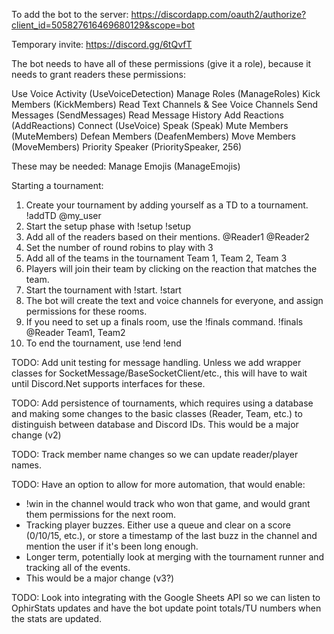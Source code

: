 To add the bot to the server:
https://discordapp.com/oauth2/authorize?client_id=505827616469680129&scope=bot

Temporary invite: https://discord.gg/6tQvfT

The bot needs to have all of these permissions (give it a role), because it needs to grant readers these permissions:

Use Voice Activity (UseVoiceDetection)
Manage Roles (ManageRoles)
Kick Members (KickMembers)
Read Text Channels & See Voice Channels
Send Messages (SendMessages)
Read Message History
Add Reactions (AddReactions)
Connect (UseVoice)
Speak (Speak)
Mute Members (MuteMembers)
Defean Members (DeafenMembers)
Move Members (MoveMembers)
Priority Speaker (PrioritySpeaker, 256)

These may be needed:
Manage Emojis (ManageEmojis)


Starting a tournament:
  1. Create your tournament by adding yourself as a TD to a tournament.
    !addTD @my_user <My tournament name>
  2. Start the setup phase with !setup
    !setup
  3. Add all of the readers based on their mentions.
     @Reader1  @Reader2
  4. Set the number of round robins to play with
    3
  5. Add all of the teams in the tournament
    Team 1, Team 2, Team 3
  6. Players will join their team by clicking on the reaction that matches the team.
  7. Start the tournament with !start.
    !start
  8. The bot will create the text and voice channels for everyone, and assign permissions for these rooms.
  9. If you need to set up a finals room, use the !finals command.
    !finals @Reader Team1, Team2
  10. To end the tournament, use !end
    !end

TODO: Add unit testing for message handling. Unless we add wrapper classes for SocketMessage/BaseSocketClient/etc., this will have to wait until Discord.Net supports interfaces for these.

TODO: Add persistence of tournaments, which requires using a database and making some changes to the basic classes (Reader, Team, etc.) to distinguish between database and Discord IDs. This would be a major change (v2)

TODO: Track member name changes so we can update reader/player names.

TODO: Have an option to allow for more automation, that would enable:
  - !win <team> in the channel would track who won that game, and would grant them permissions for the next room.
  - Tracking player buzzes. Either use a queue and clear on a score (0/10/15, etc.), or store a timestamp of the last buzz in the channel and mention the user if it's been long enough.
  - Longer term, potentially look at merging with the tournament runner and tracking all of the events.
  - This would be a major change (v3?)

TODO: Look into integrating with the Google Sheets API so we can listen to OphirStats updates and have the bot update point totals/TU numbers when the stats are updated.
